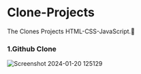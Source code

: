 # Clone-Projects
The Clones Projects HTML-CSS-JavaScript.🚀



### 1.Github Clone
![Screenshot 2024-01-20 125129](https://github.com/Aashishh1/Clone-Projects/assets/118424908/b4508304-94cd-4619-82db-409ec6546ab7)
